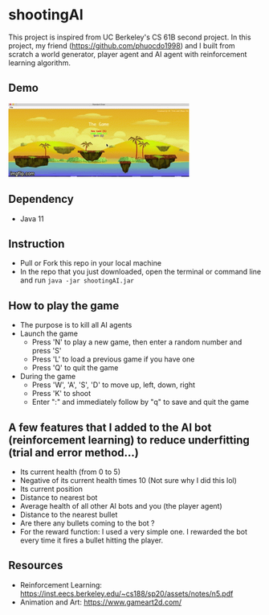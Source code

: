 # shootingAI
This project is inspired from UC Berkeley's CS 61B second project. In this project, my friend (https://github.com/phuocdo1998) and I built from scratch a world generator, player agent and AI agent with reinforcement learning algorithm.

## Demo
![](game.gif)

## Dependency
  * Java 11
  
## Instruction 
  * Pull or Fork this repo in your local machine
  * In the repo that you just downloaded, open the terminal or command line and run ```java -jar shootingAI.jar```
  
## How to play the game
  * The purpose is to kill all AI agents
  * Launch the game
    * Press 'N' to play a new game, then enter a random number and press 'S'
    * Press 'L' to load a previous game if you have one
    * Press 'Q' to quit the game
  * During the game
    * Press 'W', 'A', 'S', 'D' to move up, left, down, right
    * Press 'K' to shoot
    * Enter ":" and immediately follow by "q" to save and quit the game
    
## A few features that I added to the AI bot (reinforcement learning) to reduce underfitting (trial and error method...)
   * Its current health (from 0 to 5)
   * Negative of its current health times 10 (Not sure why I did this lol)
   * Its current position
   * Distance to nearest bot
   * Average health of all other AI bots and you (the player agent)
   * Distance to the nearest bullet
   * Are there any bullets coming to the bot ?
   * For the reward function: I used a very simple one. I rewarded the bot every time it fires a bullet hitting the player.

## Resources
   * Reinforcement Learning: https://inst.eecs.berkeley.edu/~cs188/sp20/assets/notes/n5.pdf
   * Animation and Art: https://www.gameart2d.com/

  
  

